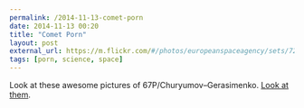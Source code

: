 ```yaml
---
permalink: /2014-11-13-comet-porn
date: 2014-11-13 00:20
title: "Comet Porn"
layout: post
external_url: https://m.flickr.com/#/photos/europeanspaceagency/sets/72157638315605535/
tags: [porn, science, space]
---
```

Look at these awesome pictures of 67P/Churyumov–Gerasimenko. [Look at them](https://m.flickr.com/#/photos/europeanspaceagency/sets/72157638315605535/).
